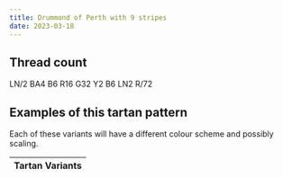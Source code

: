 ```yaml
---
title: Drummond of Perth with 9 stripes
date: 2023-03-18
---
```



## Thread count
LN/2 BA4 B6 R16 G32 Y2 B6 LN2 R/72

## Examples of this tartan pattern
Each of these variants will have a different colour scheme and possibly scaling.

| Tartan Variants |
|---------|

